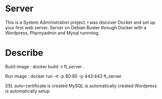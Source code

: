 # Server

This is a System Administration project. I was discover Docker and set up your first web server.
Server on Debian Buster through Docker with a Wordpress, Phpmyadmin and Mysql runnning.

# Describe

Build image :
docker build -t ft_server .

Run image :
docker run -it -p 80:80 -p 443:443 ft_server

SSL auto-certificate is created
MySQL is automatically created
Wordpress is automatically setup
